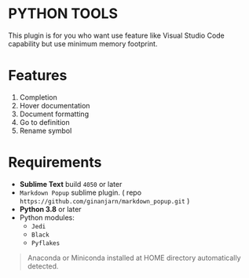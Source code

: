# PYTHON TOOLS
This plugin is for you who want use feature like Visual Studio Code capability but use minimum memory footprint.

# Features
1. Completion
2. Hover documentation
3. Document formatting
4. Go to definition
5. Rename symbol

# Requirements
* **Sublime Text** build `4050` or later
* `Markdown Popup` sublime plugin. ( repo `https://github.com/ginanjarn/markdown_popup.git` )
* **Python 3.8** or later
* Python modules:
	* `Jedi`
	* `Black`
	* `Pyflakes`

> Anaconda or Miniconda installed at HOME directory automatically detected.
